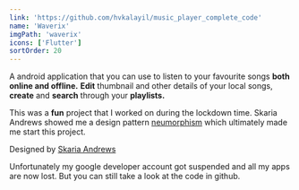 ```yaml
---
link: 'https://github.com/hvkalayil/music_player_complete_code'
name: 'Waverix'
imgPath: 'waverix'
icons: ['Flutter']
sortOrder: 20
---
```

A android application that you can use to listen to your favourite songs **both online and offline.** **Edit** thumbnail and other details of your local songs, **create** and **search** through your **playlists.**

This was a **fun** project that I worked on during the lockdown time. Skaria Andrews showed me a design pattern <a href="https://in.pinterest.com/search/pins/?q=neumorphism&rs=typed&term_meta[]=neumorphism" target="_blank">neumorphism</a> which ultimately made me start this project.

Designed by <a href="https://www.behance.net/skariaandrews" target="_blank">Skaria Andrews</a>

Unfortunately my google developer account got suspended and all my apps are now lost. But you can still take a look at the code in github.
